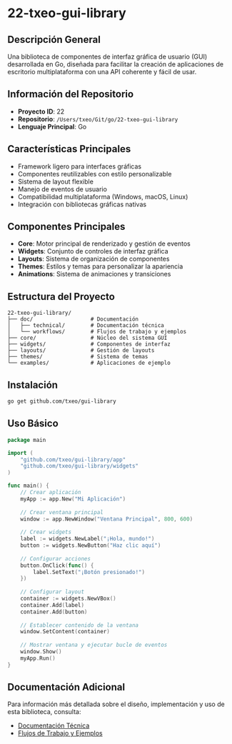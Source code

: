 # 22-txeo-gui-library

## Descripción General
Una biblioteca de componentes de interfaz gráfica de usuario (GUI) desarrollada en Go, diseñada para facilitar la creación de aplicaciones de escritorio multiplataforma con una API coherente y fácil de usar.

## Información del Repositorio
- **Proyecto ID**: 22
- **Repositorio**: `/Users/txeo/Git/go/22-txeo-gui-library`
- **Lenguaje Principal**: Go

## Características Principales
- Framework ligero para interfaces gráficas
- Componentes reutilizables con estilo personalizable
- Sistema de layout flexible
- Manejo de eventos de usuario
- Compatibilidad multiplataforma (Windows, macOS, Linux)
- Integración con bibliotecas gráficas nativas

## Componentes Principales
- **Core**: Motor principal de renderizado y gestión de eventos
- **Widgets**: Conjunto de controles de interfaz gráfica
- **Layouts**: Sistema de organización de componentes
- **Themes**: Estilos y temas para personalizar la apariencia
- **Animations**: Sistema de animaciones y transiciones

## Estructura del Proyecto
```
22-txeo-gui-library/
├── doc/                  # Documentación
│   ├── technical/        # Documentación técnica
│   └── workflows/        # Flujos de trabajo y ejemplos
├── core/                 # Núcleo del sistema GUI
├── widgets/              # Componentes de interfaz
├── layouts/              # Gestión de layouts
├── themes/               # Sistema de temas
└── examples/             # Aplicaciones de ejemplo
```

## Instalación
```bash
go get github.com/txeo/gui-library
```

## Uso Básico
```go
package main

import (
    "github.com/txeo/gui-library/app"
    "github.com/txeo/gui-library/widgets"
)

func main() {
    // Crear aplicación
    myApp := app.New("Mi Aplicación")
    
    // Crear ventana principal
    window := app.NewWindow("Ventana Principal", 800, 600)
    
    // Crear widgets
    label := widgets.NewLabel("¡Hola, mundo!")
    button := widgets.NewButton("Haz clic aquí")
    
    // Configurar acciones
    button.OnClick(func() {
        label.SetText("¡Botón presionado!")
    })
    
    // Configurar layout
    container := widgets.NewVBox()
    container.Add(label)
    container.Add(button)
    
    // Establecer contenido de la ventana
    window.SetContent(container)
    
    // Mostrar ventana y ejecutar bucle de eventos
    window.Show()
    myApp.Run()
}
```

## Documentación Adicional
Para información más detallada sobre el diseño, implementación y uso de esta biblioteca, consulta:
- [Documentación Técnica](doc/technical/README.md)
- [Flujos de Trabajo y Ejemplos](doc/workflows/README.md)